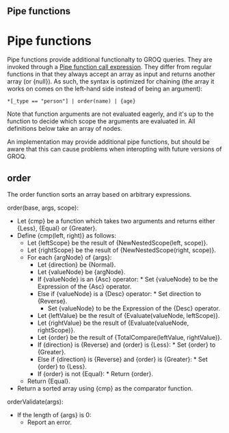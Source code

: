 Pipe functions
-------

# Pipe functions

Pipe functions provide additional functionalty to GROQ queries. They are invoked through a [Pipe function call expression](#sec-Pipe-function-call-expression). They differ from regular functions in that they always accept an array as input and returns another array (or {null}). As such, the syntax is optimized for chaining (the array it works on comes on the left-hand side instead of being an argument):

```
*[_type == "person"] | order(name) | {age}
```

Note that function arguments are not evaluated eagerly, and it's up to the function to decide which scope the arguments are evaluated in. All definitions below take an array of nodes.

An implementation may provide additional pipe functions, but should be aware that this can cause problems when interopting with future versions of GROQ.

## order

The order function sorts an array based on arbitrary expressions.

order(base, args, scope):

* Let {cmp} be a function which takes two arguments and returns either {Less}, {Equal} or {Greater}.
* Define {cmp(left, right)} as follows:
  * Let {leftScope} be the result of {NewNestedScope(left, scope)}.
  * Let {rightScope} be the result of {NewNestedScope(right, scope)}.
  * For each {argNode} of {args}:
      * Let {direction} be {Normal}.
    * Let {valueNode} be {argNode}.
    * If {valueNode} is an {Asc} operator:
          * Set {valueNode} to be the Expression of the {Asc} operator.
    * Else if {valueNode} is a {Desc} operator:
          * Set direction to {Reverse}.
      * Set {valueNode} to be the Expression of the {Desc} operator.
    * Let {leftValue} be the result of {Evaluate(valueNode, leftScope)}.
    * Let {rightValue} be the result of {Evaluate(valueNode, rightScope)}.
    * Let {order} be the result of {TotalCompare(leftValue, rightValue)}.
    * If {direction} is {Reverse} and {order} is {Less}:
          * Set {order} to {Greater}.
    * Else if {direction} is {Reverse} and {order} is {Greater}:
          * Set {order} to {Less}.
    * If {order} is not {Equal}:
          * Return {order}.
  * Return {Equal}.
* Return a sorted array using {cmp} as the comparator function.

orderValidate(args):

* If the length of {args} is 0:
  * Report an error.
